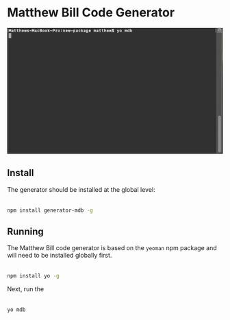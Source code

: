 # Matthew Bill Code Generator

![mdb generator run](docs/mdb-generator-run.gif)

## Install

The generator should be installed at the global level:

``` bash

npm install generator-mdb -g

```

## Running

The Matthew Bill code generator is based on the `yeoman` npm package and will need to be installed globally first.

``` bash

npm install yo -g

```

Next, run the

``` bash

yo mdb

```
